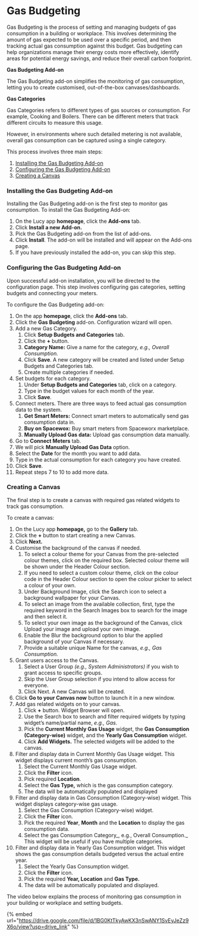 # Gas Budgeting

Gas Budgeting is the process of setting and managing budgets of gas consumption in a building or workplace. This involves determining the amount of gas expected to be used over a specific period, and then tracking actual gas consumption against this budget. Gas budgeting can help organizations manage their energy costs more effectively, identify areas for potential energy savings, and reduce their overall carbon footprint.

**Gas Budgeting Add-on**

The Gas Budgeting add-on simplifies the monitoring of gas consumption, letting you to create customised, out-of-the-box canvases/dashboards.

**Gas Categories**

Gas Categories refers to different types of gas sources or consumption. For example, Cooking and Boilers. There can be different meters that track different circuits to measure this usage.

However, in environments where such detailed metering is not available, overall gas consumption can be captured using a single category.

This process involves three main steps:

1. [Installing the Gas Budgeting Add-on](gas-budgeting.md#installing-the-gas-budgeting-add-on)
2. [Configuring the Gas Budgeting Add-on](gas-budgeting.md#configuring-the-gas-budgeting-add-on)
3. [Creating a Canvas](gas-budgeting.md#creating-a-canvas)

### Installing the Gas Budgeting Add-on

Installing the Gas Budgeting add-on is the first step to monitor gas consumption. To install the Gas Budgeting Add-on:

1. On the Lucy app **homepage**, click the **Add-ons** tab.
2. Click **Install a new Add-on.**
3. Pick the Gas Budgeting add-on from the list of add-ons.
4. Click **Install**. The add-on will be installed and will appear on the Add-ons page.
5. If you have previously installed the add-on, you can skip this step.

### Configuring the Gas Budgeting Add-on

Upon successful add-on installation, you will be directed to the configuration page. This step involves configuring gas categories, setting budgets and connecting your meters.

To configure the Gas Budgeting add-on:

1. On the app **homepage**, click the **Add-ons** tab.
2. Click the **Gas Budgeting** add-on. Configuration wizard will open.
3. Add a new Gas Category.
   1. Click **Setup Budgets and Categories** tab.
   2. Click the **+** button.
   3. **Category Name:** Give a name for the category, _e.g., Overall Consumption._
   4. Click **Save**. A new category will be created and listed under Setup Budgets and Categories tab.
   5. Create multiple categories if needed.
4. Set budgets for each category.
   1. Under **Setup Budgets and Categories** tab, click on a category.
   2. Type in the budget values for each month of the year.
   3. Click **Save**.
5. Connect meters. There are three ways to feed actual gas consumption data to the system.
   1. **Get Smart Meters:** Connect smart meters to automatically send gas consumption data in.
   2. **Buy on Spacewox:** Buy smart meters from Spaceworx marketplace.
   3. **Manually Upload Gas data:** Upload gas consumption data manually.
6. Go to **Connect Meters** tab.
7. We will pick **Manually Upload Gas Data** option.
8. Select the **Date** for the month you want to add data.
9. Type in the actual consumption for each category you have created.
10. Click **Save**.
11. Repeat steps 7 to 10 to add more data.

### Creating a Canvas

The final step is to create a canvas with required gas related widgets to track gas consumption.

To create a canvas:

1. On the Lucy app **homepage,** go to the **Gallery** tab.
2. Click the **+** button to start creating a new Canvas.
3. Click **Next.**
4. Customise the background of the canvas if needed.
   1. To select a colour theme for your Canvas from the pre-selected colour themes, click on the required box. Selected colour theme will be shown under the Header Colour section.
   2. If you need to select a custom colour theme, click on the colour code in the Header Colour section to open the colour picker to select a colour of your own.
   3. Under Background Image, click the Search icon to select a background wallpaper for your Canvas.
   4. To select an image from the available collection, first, type the required keyword in the Search Images box to search for the image and then select it.
   5. To select your own image as the background of the Canvas, click Upload your image and upload your own image.
   6. Enable the Blur the background option to blur the applied background of your Canvas if necessary.
   7. Provide a suitable unique Name for the canvas, _e.g., Gas Consumption._
5. Grant users access to the Canvas.
   1. Select a User Group _(e.g., System Administrators)_ if you wish to grant access to specific groups.
   2. Skip the User Group selection if you intend to allow access for everyone.
   3. Click Next. A new Canvas will be created.
6. Click **Go to your Canvas now** button to launch it in a new window.
7. Add gas related widgets on to your canvas.
   1. Click **+** button. Widget Browser will open.
   2. Use the Search box to search and filter required widgets by typing widget’s name/partial name, _e.g., Gas._
   3. Pick the **Current Monthly Gas Usage** widget, the **Gas Consumption (Category-wise)** widget, and the **Yearly Gas Consumption** widget.
   4. Click **Add Widgets.** The selected widgets will be added to the canvas.
8. Filter and display data in Current Monthly Gas Usage widget. This widget displays current month’s gas consumption.
   1. Select the Current Monthly Gas Usage widget.
   2. Click the **Filter** icon.
   3. Pick required **Location**.
   4. Select the **Gas Type,** which is the gas consumption category.
   5. The data will be automatically populated and displayed
9. Filter and display data in Gas Consumption (Category-wise) widget. This widget displays category-wise gas usage.
   1. Select the Gas Consumption (Category-wise) widget.
   2. Click the **Filter** icon.
   3. Pick the required **Year**, **Month** and the **Location** to display the gas consumption data.
   4. Select the gas Consumption Category_, e.g., Overall Consumption._ This widget will be useful if you have multiple categories.
10. Filter and display data in Yearly Gas Consumption widget. This widget shows the gas consumption details budgeted versus the actual entire year.
    1. Select the Yearly Gas Consumption widget.
    2. Click the **Filter** icon.
    3. Pick the required **Year, Location** and **Gas Type.**
    4. The data will be automatically populated and displayed.

The video below explains the process of monitoring gas consumption in your building or workplace and setting budgets.

{% embed url="https://drive.google.com/file/d/1BG0KtTkyAwKX3nSwANY1SvEyJeZz9X6o/view?usp=drive_link" %}
